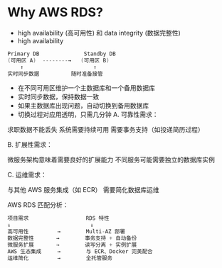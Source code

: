 # Why AWS RDS?
* high availability (高可用性) 和 data integrity (数据完整性)
* high availability
```java
Primary DB              Standby DB
(可用区 A)  --------→   (可用区 B)
    ↑                      ↑
实时同步数据          随时准备接管
```
* 在不同可用区维护一个主数据库和一个备用数据库
* 实时同步数据，保持数据一致
* 如果主数据库出现问题，自动切换到备用数据库
* 切换过程对应用透明，只需几分钟
A. 可靠性需求：

求职数据不能丢失
系统需要持续可用
需要事务支持（如投递简历过程）

B. 扩展性需求：

微服务架构意味着需要良好的扩展能力
不同服务可能需要独立的数据库实例

C. 运维需求：

与其他 AWS 服务集成（如 ECR）
需要简化数据库运维


AWS RDS 匹配分析：

```java
项目需求                  RDS 特性
↓                         ↓
高可用性         →        Multi-AZ 部署
数据完整性       →        事务支持 + 自动备份
微服务扩展       →        读写分离 + 实例扩展
AWS 生态集成     →        与 ECR、Docker 完美配合
运维简化         →        全托管服务
```
